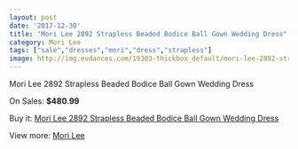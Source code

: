 ```yaml
---
layout: post
date: '2017-12-30'
title: "Mori Lee 2892 Strapless Beaded Bodice Ball Gown Wedding Dress"
category: Mori Lee
tags: ["sale","dresses","mori","dress","strapless"]
image: http://img.eudances.com/19303-thickbox_default/mori-lee-2892-strapless-beaded-bodice-ball-gown-wedding-dress.jpg
---
```

Mori Lee 2892 Strapless Beaded Bodice Ball Gown Wedding Dress

On Sales: **$480.99**
<a href="https://www.eudances.com/en/mori-lee/5746-mori-lee-2892-strapless-beaded-bodice-ball-gown-wedding-dress.html"><amp-img layout="responsive" width="600" height="600" src="//img.eudances.com/19303-thickbox_default/mori-lee-2892-strapless-beaded-bodice-ball-gown-wedding-dress.jpg" alt="Mori Lee 2892 Strapless Beaded Bodice Ball Gown Wedding Dress 0" /></a>
<a href="https://www.eudances.com/en/mori-lee/5746-mori-lee-2892-strapless-beaded-bodice-ball-gown-wedding-dress.html"><amp-img layout="responsive" width="600" height="600" src="//img.eudances.com/19305-thickbox_default/mori-lee-2892-strapless-beaded-bodice-ball-gown-wedding-dress.jpg" alt="Mori Lee 2892 Strapless Beaded Bodice Ball Gown Wedding Dress 1" /></a>
<a href="https://www.eudances.com/en/mori-lee/5746-mori-lee-2892-strapless-beaded-bodice-ball-gown-wedding-dress.html"><amp-img layout="responsive" width="600" height="600" src="//img.eudances.com/19304-thickbox_default/mori-lee-2892-strapless-beaded-bodice-ball-gown-wedding-dress.jpg" alt="Mori Lee 2892 Strapless Beaded Bodice Ball Gown Wedding Dress 2" /></a>

Buy it: [Mori Lee 2892 Strapless Beaded Bodice Ball Gown Wedding Dress](https://www.eudances.com/en/mori-lee/5746-mori-lee-2892-strapless-beaded-bodice-ball-gown-wedding-dress.html "Mori Lee 2892 Strapless Beaded Bodice Ball Gown Wedding Dress")

View more: [Mori Lee](https://www.eudances.com/en/9-mori-lee "Mori Lee")